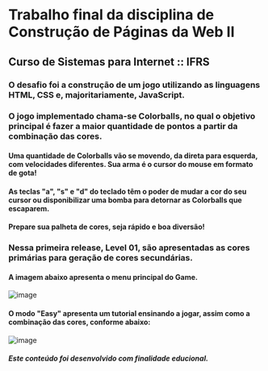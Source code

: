 # Trabalho final da disciplina de Construção de Páginas da Web II 
## Curso de Sistemas para Internet :: IFRS

### O desafio foi a construção de um jogo utilizando as linguagens HTML, CSS e, majoritariamente, JavaScript.

### O jogo implementado chama-se Colorballs, no qual o objetivo principal é fazer a maior quantidade de pontos a partir da combinação das cores. 

#### Uma quantidade de Colorballs vão se movendo, da direta para esquerda, com velocidades diferentes. Sua arma é o cursor do mouse em formato de gota!
#### As teclas "a", "s" e "d" do teclado têm o poder de mudar a cor do seu cursor ou disponibilizar uma bomba para detornar as Colorballs que escaparem.
#### Prepare sua palheta de cores, seja rápido e boa diversão!

### Nessa primeira release, Level 01, são apresentadas as cores primárias para geração de cores secundárias.

#### A imagem abaixo apresenta o menu principal do Game.
![image](https://user-images.githubusercontent.com/104212128/206930538-921702e8-8587-4552-b858-e97d2cf673a6.png)

#### O modo "Easy" apresenta um tutorial ensinando a jogar, assim como a combinação das cores, conforme abaixo:
![image](https://user-images.githubusercontent.com/104212128/206930729-a0133db4-a039-454e-b1f5-38c1a0756ab2.png)

##### Este conteúdo foi desenvolvido com finalidade educional.
